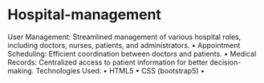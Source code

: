 # Hospital-management
User Management: Streamlined management of various hospital roles, including doctors, nurses, patients, and administrators. • Appointment Scheduling: Efficient coordination between doctors and patients. • Medical Records: Centralized access to patient information for better decision-making. Technologies Used: • HTML5 • CSS (bootstrap5) •
